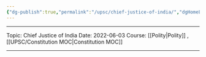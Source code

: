 ```yaml
---
{"dg-publish":true,"permalink":"/upsc/chief-justice-of-india/","dgHomeLink":true,"dgPassFrontmatter":false}
---
```


----
Topic: Chief Justice of India
Date: 2022-06-03
Course: [[Polity|Polity]] , [[UPSC/Constitution MOC|Constitution MOC]] 

----



